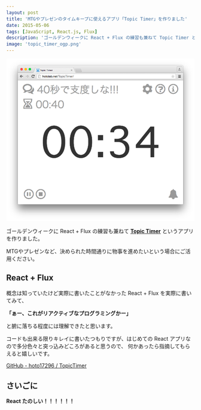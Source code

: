 ```yaml
---
layout: post
title: 'MTGやプレゼンのタイムキープに使えるアプリ「Topic Timer」を作りました'
date: 2015-05-06
tags: [JavaScript, React.js, Flux]
description: 'ゴールデンウィークに React + Flux の練習も兼ねて Topic Timer というアプリを作りました。MTGやプレゼンなど、決められた時間通りに物事を進めたいという場合にご活用ください。'
image: 'topic_timer_ogp.png'
---
```


![](/images/topic_timer_head.png)

ゴールデンウィークに React + Flux の練習も兼ねて
**[Topic Timer](http://hotolab.net/TopicTimer/)**
というアプリを作りました。

MTGやプレゼンなど、決められた時間通りに物事を進めたいという場合にご活用ください。

## React + Flux
概念は知っていたけど実際に書いたことがなかった React + Flux を実際に書いてみて、

**「ぁー、これがリアクティブなプログラミングかー」**

と腑に落ちる程度には理解できたと思います。

コードも出来る限りキレイに書いたつもりですが、はじめての
React アプリなので多分色々と突っ込みどころがあると思うので、
何かあったら指摘してもらえると嬉しいです。

[GitHub - hoto17296 / TopicTimer](https://github.com/hoto17296/TopicTimer)

## さいごに

**React たのしい！！！！！！**
